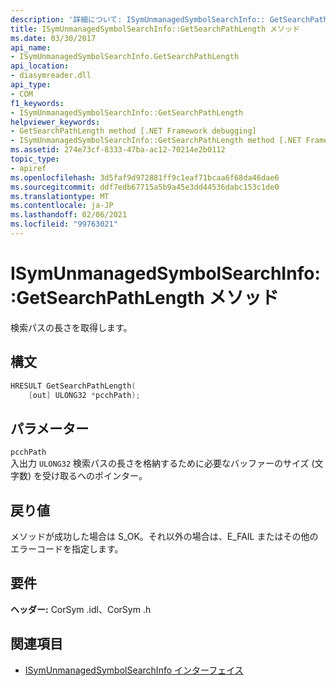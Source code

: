 ```yaml
---
description: '詳細について: ISymUnmanagedSymbolSearchInfo:: GetSearchPathLength メソッド'
title: ISymUnmanagedSymbolSearchInfo::GetSearchPathLength メソッド
ms.date: 03/30/2017
api_name:
- ISymUnmanagedSymbolSearchInfo.GetSearchPathLength
api_location:
- diasymreader.dll
api_type:
- COM
f1_keywords:
- ISymUnmanagedSymbolSearchInfo::GetSearchPathLength
helpviewer_keywords:
- GetSearchPathLength method [.NET Framework debugging]
- ISymUnmanagedSymbolSearchInfo::GetSearchPathLength method [.NET Framework debugging]
ms.assetid: 274e73cf-8333-47ba-ac12-70214e2b0112
topic_type:
- apiref
ms.openlocfilehash: 3d5faf9d972881ff9c1eaf71bcaa6f68da46dae6
ms.sourcegitcommit: ddf7edb67715a5b9a45e3dd44536dabc153c1de0
ms.translationtype: MT
ms.contentlocale: ja-JP
ms.lasthandoff: 02/06/2021
ms.locfileid: "99763021"
---
```

# <a name="isymunmanagedsymbolsearchinfogetsearchpathlength-method"></a>ISymUnmanagedSymbolSearchInfo::GetSearchPathLength メソッド

検索パスの長さを取得します。  
  
## <a name="syntax"></a>構文  
  
```cpp  
HRESULT GetSearchPathLength(  
    [out] ULONG32 *pcchPath);  
```  
  
## <a name="parameters"></a>パラメーター  

 `pcchPath`  
 入出力 `ULONG32` 検索パスの長さを格納するために必要なバッファーのサイズ (文字数) を受け取るへのポインター。  
  
## <a name="return-value"></a>戻り値  

 メソッドが成功した場合は S_OK。それ以外の場合は、E_FAIL またはその他のエラーコードを指定します。  
  
## <a name="requirements"></a>要件  

 **ヘッダー:** CorSym .idl、CorSym .h  
  
## <a name="see-also"></a>関連項目

- [ISymUnmanagedSymbolSearchInfo インターフェイス](isymunmanagedsymbolsearchinfo-interface.md)
